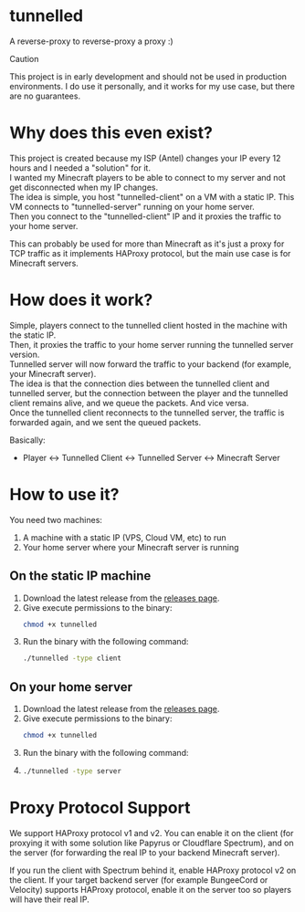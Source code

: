 # tunnelled
A reverse-proxy to reverse-proxy a proxy :)

> [!CAUTION]
> This project is in early development and should not be used in production environments.
> I do use it personally, and it works for my use case, but there are no guarantees.

# Why does this even exist?
This project is created because my ISP (Antel) changes your IP every 12 hours and I needed a "solution" for it.  
I wanted my Minecraft players to be able to connect to my server and not get disconnected when my IP changes.  
The idea is simple, you host "tunnelled-client" on a VM with a static IP. This VM connects to "tunnelled-server" running on your home server.  
Then you connect to the "tunnelled-client" IP and it proxies the traffic to your home server.

This can probably be used for more than Minecraft as it's just a proxy for TCP traffic as it implements HAProxy protocol, but the main use case is for Minecraft servers.

# How does it work?
Simple, players connect to the tunnelled client hosted in the machine with the static IP.  
Then, it proxies the traffic to your home server running the tunnelled server version.  
Tunnelled server will now forward the traffic to your backend (for example, your Minecraft server).  
The idea is that the connection dies between the tunnelled client and tunnelled server, but the connection between the player and the tunnelled client remains alive, and we queue the packets. And vice versa.  
Once the tunnelled client reconnects to the tunnelled server, the traffic is forwarded again, and we sent the queued packets.

Basically:
- Player <-> Tunnelled Client <-> Tunnelled Server <-> Minecraft Server

# How to use it?
You need two machines:
1. A machine with a static IP (VPS, Cloud VM, etc) to run
2. Your home server where your Minecraft server is running

## On the static IP machine
1. Download the latest release from the [releases page](https://github.com/NekoCraftNW/tunnelled/releases).
2. Give execute permissions to the binary:
   ```bash
   chmod +x tunnelled
   ```
3. Run the binary with the following command: 
   ```bash
   ./tunnelled -type client
   ```

## On your home server
1. Download the latest release from the [releases page](https://github.com/NekoCraftNW/tunnelled/releases).
2. Give execute permissions to the binary:
   ```bash
   chmod +x tunnelled
   ```
3. Run the binary with the following command:
4. ```bash
   ./tunnelled -type server
   ```

# Proxy Protocol Support
We support HAProxy protocol v1 and v2.
You can enable it on the client (for proxying it with some solution like Papyrus or Cloudflare Spectrum), and on the server (for forwarding the real IP to your backend Minecraft server).

If you run the client with Spectrum behind it, enable HAProxy protocol v2 on the client.
If your target backend server (for example BungeeCord or Velocity) supports HAProxy protocol, enable it on the server too so players will have their real IP.